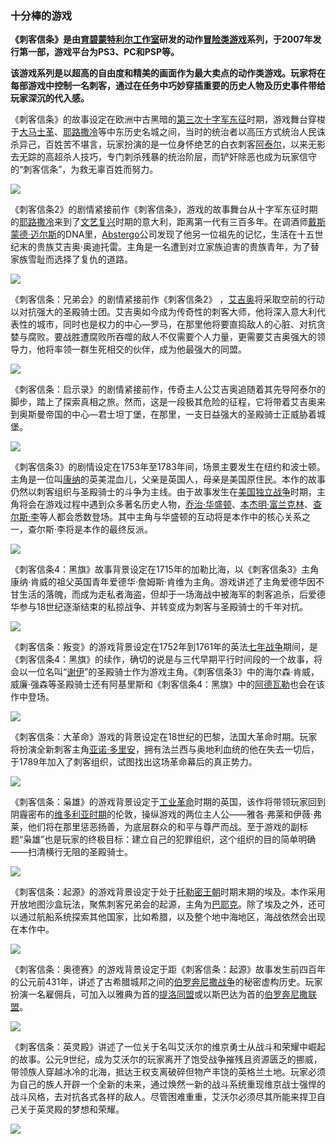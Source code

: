 ### 十分棒的游戏

**《刺客信条》是由[育碧蒙特利尔工作室](https://baike.baidu.com/item/育碧蒙特利尔工作室/10071976?fromModule=lemma_inlink)研发的动作[冒险类游戏](https://baike.baidu.com/item/冒险类游戏/927010?fromModule=lemma_inlink)系列，于2007年发行第一部，游戏平台为PS3、PC和PSP等。** 

**该游戏系列是以超高的自由度和精美的画面作为最大卖点的动作类游戏。玩家将在每部游戏中控制一名刺客，通过在任务中巧妙穿插重要的历史人物及历史事件带给玩家深沉的代入感。**

《刺客信条》的故事设定在欧洲中古黑暗的[第三次十字军东征](https://baike.baidu.com/item/第三次十字军东征/3751135?fromModule=lemma_inlink)时期，游戏舞台穿梭于[大马士革](https://baike.baidu.com/item/大马士革/644186?fromModule=lemma_inlink)、[耶路撒冷](https://baike.baidu.com/item/耶路撒冷/6115?fromModule=lemma_inlink)等中东历史名城之间，当时的统治者以高压方式统治人民诛杀异己，百姓苦不堪言，玩家扮演的是一位身怀绝艺的白衣刺客[阿泰尔](https://baike.baidu.com/item/阿泰尔/5000837?fromModule=lemma_inlink)，以来无影去无踪的高超杀人技巧，专门刺杀残暴的统治阶层，而铲奸除恶也成为玩家信守的“刺客信条”，为救无辜百姓而努力。

 <img src="C:\Users\胡晟\Pictures\联想截图\联想截图_20221219211240.png"  />

《刺客信条2》的剧情紧接前作《刺客信条》，游戏的故事舞台从十字军东征时期的[耶路撒冷](https://baike.baidu.com/item/耶路撒冷/6115?fromModule=lemma_inlink)来到了[文艺复兴](https://baike.baidu.com/item/文艺复兴/93247?fromModule=lemma_inlink)时期的意大利，距离第一代有三百多年。在调酒师[戴斯蒙德·迈尔斯](https://baike.baidu.com/item/戴斯蒙德·迈尔斯/3318247?fromModule=lemma_inlink)的DNA里，[Abstergo](https://baike.baidu.com/item/Abstergo/7945943?fromModule=lemma_inlink)公司发现了他另一位祖先的记忆，生活在十五世纪末的贵族艾吉奥·奥迪托雷。主角是一名遭到对立家族迫害的贵族青年，为了替家族雪耻而选择了复仇的道路。

![](C:\Users\胡晟\Pictures\联想截图\联想截图_20221219211256.png)

《刺客信条：兄弟会》的剧情紧接前作《刺客信条2》 ，[艾吉奥](https://baike.baidu.com/item/艾吉奥/6255000?fromModule=lemma_inlink)将采取空前的行动以对抗强大的圣殿骑士团。艾吉奥如今成为传奇性的刺客大师，他将深入意大利代表性的城市，同时也是权力的中心—罗马，在那里他将要直捣敌人的心脏、对抗贪婪与腐败。要战胜遭腐败所吞噬的敌人不仅需要个人力量，更需要艾吉奥强大的领导力，他将率领一群生死相交的伙伴，成为他最强大的同盟。

![](C:\Users\胡晟\Pictures\联想截图\联想截图_20221219211324.png)

《刺客信条：启示录》的剧情紧接前作，传奇主人公艾吉奥追随着其先导阿泰尔的脚步，踏上了探索真相之旅。然而，这是一段极其危险的征程，它将带着艾吉奥来到奥斯曼帝国的中心—君士坦丁堡，在那里，一支日益强大的圣殿骑士正威胁着城堡。

![](C:\Users\胡晟\Pictures\联想截图\联想截图_20221219211342.png)

《刺客信条3》的剧情设定在1753年至1783年间，场景主要发生在纽约和波士顿。主角是一位叫[康纳](https://baike.baidu.com/item/康纳/18815882?fromModule=lemma_inlink)的英美混血儿，父亲是英国人，母亲是美国原住民。本作的故事仍然以刺客组织与圣殿骑士的斗争为主线。由于故事发生在[美国独立战争](https://baike.baidu.com/item/美国独立战争/464120?fromModule=lemma_inlink)时期，主角将会在游戏过程中遇到众多著名历史人物，[乔治·华盛顿](https://baike.baidu.com/item/乔治·华盛顿/25610?fromModule=lemma_inlink)、[本杰明·富兰克林](https://baike.baidu.com/item/本杰明·富兰克林/980777?fromModule=lemma_inlink)、[查尔斯·李](https://baike.baidu.com/item/查尔斯·李/1746472?fromModule=lemma_inlink)等人都会悉数登场。其中主角与华盛顿的互动将是本作中的核心关系之一，查尔斯·李将是本作的最终反派。

![](C:\Users\胡晟\Pictures\联想截图\联想截图_20221219211424.png)

《刺客信条4：黑旗》故事背景设定在1715年的加勒比海，以《刺客信条3》主角康纳·肯威的祖父英国青年爱德华·詹姆斯·肯维为主角。游戏讲述了主角爱德华因不甘生活的落魄，而成为走私者海盗，但却于一场海战中被海军的刺客追杀，后爱德华参与18世纪逐渐结束的私掠战争、并转变成为刺客与圣殿骑士的千年对抗。

![](C:\Users\胡晟\Pictures\联想截图\联想截图_20221219211438.png)

《刺客信条：叛变》的游戏背景设定在1752年到1761年的英法[七年战争](https://baike.baidu.com/item/七年战争/430415?fromModule=lemma_inlink)期间，是《刺客信条4：黑旗》的续作，确切的说是与三代早期平行时间段的一个故事，将会以一位名叫“[谢伊](https://baike.baidu.com/item/谢伊/16818356?fromModule=lemma_inlink)”的圣殿骑士作为游戏主角。《刺客信条3》中的海尔森·肯威，威廉·强森等圣殿骑士还有阿基里斯和《刺客信条4：黑旗》中的[阿德瓦勒](https://baike.baidu.com/item/阿德瓦勒/17189812?fromModule=lemma_inlink)也会在该作中登场。

![](C:\Users\胡晟\Pictures\联想截图\联想截图_20221219211544.png)

《刺客信条：大革命》游戏的背景设定在18世纪的巴黎，法国大革命时期。玩家将扮演全新刺客主角[亚诺·多里安](https://baike.baidu.com/item/亚诺·多里安/15216207?fromModule=lemma_inlink)，拥有法兰西与奥地利血统的他在失去一切后，于1789年加入了刺客组织，试图找出这场革命幕后的真正势力。

![](C:\Users\胡晟\Pictures\联想截图\联想截图_20221219211556.png)

《刺客信条：枭雄》的游戏背景设定于[工业革命](https://baike.baidu.com/item/工业革命/895?fromModule=lemma_inlink)时期的英国，该作将带领玩家回到阴霾密布的[维多利亚时期](https://baike.baidu.com/item/维多利亚时期/4456126?fromModule=lemma_inlink)的伦敦，操纵游戏的两位主人公——雅各·弗莱和伊薇·弗莱，他们将在那里惩恶扬善，为底层群众的和平与尊严而战。至于游戏的副标题“枭雄”也是玩家的终极目标：建立自己的犯罪组织，这个组织的目的简单明确——扫清横行无阻的圣殿骑士。

![](C:\Users\胡晟\Pictures\联想截图\联想截图_20221219211633.png)

《刺客信条：起源》的游戏背景设定于处于[托勒密王朝](https://baike.baidu.com/item/托勒密王朝/2675729?fromModule=lemma_inlink)时期末期的埃及。本作采用开放地图沙盒玩法，聚焦刺客兄弟会的起源，主角为[巴耶克](https://baike.baidu.com/item/巴耶克/22169697?fromModule=lemma_inlink)。除了埃及之外，还可以通过航船系统探索其他国家，比如希腊，以及整个地中海地区，海战依然会出现在本作中。

![](C:\Users\胡晟\Pictures\联想截图\联想截图_20221219211643.png)

《刺客信条：奥德赛》的游戏背景设定于距《刺客信条：起源》故事发生前四百年的公元前431年，讲述了古希腊城邦之间的[伯罗奔尼撒战争](https://baike.baidu.com/item/伯罗奔尼撒战争/875074?fromModule=lemma_inlink)的秘密虚构历史。玩家扮演一名雇佣兵，可加入以雅典为首的[提洛同盟](https://baike.baidu.com/item/提洛同盟/7471610?fromModule=lemma_inlink)或以斯巴达为首的[伯罗奔尼撒联盟](https://baike.baidu.com/item/伯罗奔尼撒联盟/2722543?fromModule=lemma_inlink)。

![](C:\Users\胡晟\Pictures\联想截图\联想截图_20221219211651.png)

《刺客信条：英灵殿》讲述了一位关于名叫艾沃尔的维京勇士从战斗和荣耀中崛起的故事。公元9世纪，成为艾沃尔的玩家离开了饱受战争摧残且资源匮乏的挪威，带领族人穿越冰冷的北海，抵达王权支离破碎但物产丰饶的英格兰土地。玩家必须为自己的族人开辟一个全新的未来，通过焕然一新的战斗系统重现维京战士强悍的战斗风格，去对抗各式各样的敌人。尽管困难重重，艾沃尔必须尽其所能来捍卫自己关于英灵殿的梦想和荣耀。

![](C:\Users\胡晟\Pictures\联想截图\联想截图_20221219211703.png)